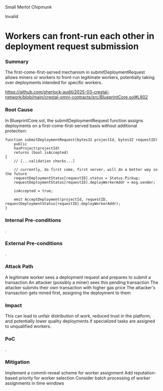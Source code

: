 Small Merlot Chipmunk

Invalid

# Workers can front-run each other in deployment request submission

### Summary

The first-come-first-served mechanism in submitDeploymentRequest allows miners or workers to front-run legitimate workers, potentially taking over deployments intended for specific workers.

https://github.com/sherlock-audit/2025-03-crestal-network/blob/main/crestal-omni-contracts/src/BlueprintCore.sol#L602

### Root Cause

 In BlueprintCore.sol, the submitDeploymentRequest function assigns deployments on a first-come-first-served basis without additional protection:


```solidity
function submitDeploymentRequest(bytes32 projectId, bytes32 requestID)
    public
    hasProject(projectId)
    returns (bool isAccepted)
{
    // [...validation checks...]

    // currently, do first come, first server, will do a better way in the future
    requestDeploymentStatus[requestID].status = Status.Pickup;
    requestDeploymentStatus[requestID].deployWorkerAddr = msg.sender;

    isAccepted = true;

    emit AcceptDeployment(projectId, requestID, requestDeploymentStatus[requestID].deployWorkerAddr);
}

```

### Internal Pre-conditions

.

### External Pre-conditions

.

### Attack Path

A legitimate worker sees a deployment request and prepares to submit a transaction
An attacker (possibly a miner) sees this pending transaction
The attacker submits their own transaction with higher gas price
The attacker's transaction gets mined first, assigning the deployment to them



### Impact

This can lead to unfair distribution of work, reduced trust in the platform, and potentially lower quality deployments if specialized tasks are assigned to unqualified workers.

### PoC

.

### Mitigation

Implement a commit-reveal scheme for worker assignment
Add reputation-based priority for worker selection
Consider batch processing of worker assignments in time windows